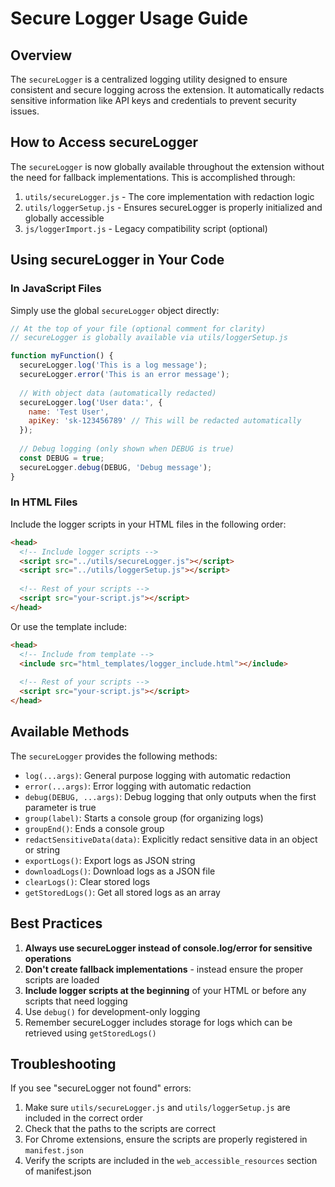 # Secure Logger Usage Guide

## Overview

The `secureLogger` is a centralized logging utility designed to ensure consistent and secure logging across the extension. It automatically redacts sensitive information like API keys and credentials to prevent security issues.

## How to Access secureLogger

The `secureLogger` is now globally available throughout the extension without the need for fallback implementations. This is accomplished through:

1. `utils/secureLogger.js` - The core implementation with redaction logic
2. `utils/loggerSetup.js` - Ensures secureLogger is properly initialized and globally accessible
3. `js/loggerImport.js` - Legacy compatibility script (optional)

## Using secureLogger in Your Code

### In JavaScript Files

Simply use the global `secureLogger` object directly:

```javascript
// At the top of your file (optional comment for clarity)
// secureLogger is globally available via utils/loggerSetup.js

function myFunction() {
  secureLogger.log('This is a log message');
  secureLogger.error('This is an error message');
  
  // With object data (automatically redacted)
  secureLogger.log('User data:', { 
    name: 'Test User', 
    apiKey: 'sk-123456789' // This will be redacted automatically
  });
  
  // Debug logging (only shown when DEBUG is true)
  const DEBUG = true;
  secureLogger.debug(DEBUG, 'Debug message');
}
```

### In HTML Files

Include the logger scripts in your HTML files in the following order:

```html
<head>
  <!-- Include logger scripts -->
  <script src="../utils/secureLogger.js"></script>
  <script src="../utils/loggerSetup.js"></script>
  
  <!-- Rest of your scripts -->
  <script src="your-script.js"></script>
</head>
```

Or use the template include:

```html
<head>
  <!-- Include from template -->
  <include src="html_templates/logger_include.html"></include>
  
  <!-- Rest of your scripts -->
  <script src="your-script.js"></script>
</head>
```

## Available Methods

The `secureLogger` provides the following methods:

- `log(...args)`: General purpose logging with automatic redaction
- `error(...args)`: Error logging with automatic redaction
- `debug(DEBUG, ...args)`: Debug logging that only outputs when the first parameter is true
- `group(label)`: Starts a console group (for organizing logs)
- `groupEnd()`: Ends a console group
- `redactSensitiveData(data)`: Explicitly redact sensitive data in an object or string
- `exportLogs()`: Export logs as JSON string
- `downloadLogs()`: Download logs as a JSON file
- `clearLogs()`: Clear stored logs
- `getStoredLogs()`: Get all stored logs as an array

## Best Practices

1. **Always use secureLogger instead of console.log/error for sensitive operations**
2. **Don't create fallback implementations** - instead ensure the proper scripts are loaded
3. **Include logger scripts at the beginning** of your HTML or before any scripts that need logging
4. Use `debug()` for development-only logging
5. Remember secureLogger includes storage for logs which can be retrieved using `getStoredLogs()`

## Troubleshooting

If you see "secureLogger not found" errors:

1. Make sure `utils/secureLogger.js` and `utils/loggerSetup.js` are included in the correct order
2. Check that the paths to the scripts are correct
3. For Chrome extensions, ensure the scripts are properly registered in `manifest.json`
4. Verify the scripts are included in the `web_accessible_resources` section of manifest.json 